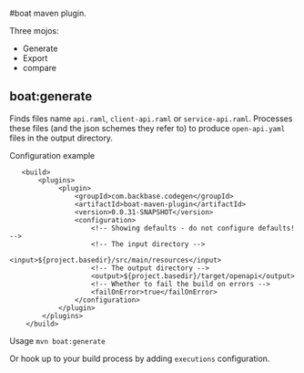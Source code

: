 #boat maven plugin.

Three mojos:
- Generate
- Export
- compare

## boat:generate

Finds files name `api.raml`, `client-api.raml` or `service-api.raml`.
Processes these files (and the json schemes they refer to) to produce `open-api.yaml` files in the output directory. 

Configuration example
```$xml
   <build>
       <plugins>
            <plugin>
                <groupId>com.backbase.codegen</groupId>
                <artifactId>boat-maven-plugin</artifactId>
                <version>0.0.31-SNAPSHOT</version>
                <configuration>
                    <!-- Showing defaults - do not configure defaults! -->
                    <!-- The input directory -->
                    <input>${project.basedir}/src/main/resources</input>
                    <!-- The output directory -->
                    <output>${project.basedir}/target/openapi</output>
                    <!-- Whether to fail the build on errors -->
                    <failOnError>true</failOnError>
                </configuration>
            </plugin>
        </plugins>
    </build>
```

Usage
```mvn boat:generate```

Or hook up to your build process by adding ```executions``` configuration.